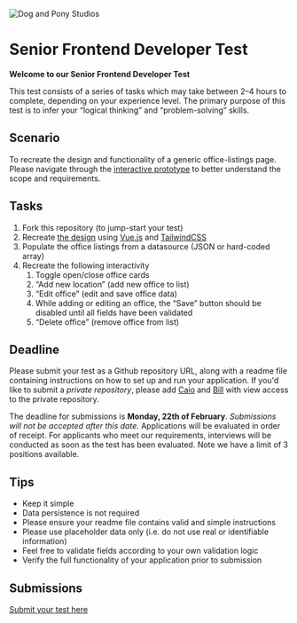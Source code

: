 ![Dog and Pony Studios](https://www.dogandponystudios.com/app/themes/dps/assets/public/images/logo-fbe89868bd.svg)

# Senior Frontend Developer Test

**Welcome to our Senior Frontend Developer Test**

This test consists of a series of tasks which may take between 2–4 hours to complete, depending on your experience level. The primary purpose of this test is to infer your “logical thinking” and “problem-solving” skills.


## Scenario

To recreate the design and functionality of a generic office-listings page. Please navigate through the [interactive prototype](https://www.figma.com/proto/VU2BJHrMmoSEdQmMa1EbYP/Front-end-Test?node-id=451%3A336&viewport=767%2C416%2C0.5802898406982422&scaling=min-zoom) to better understand the scope and requirements. 


## Tasks

1. Fork this repository (to jump-start your test)
1. Recreate [the design](https://www.figma.com/file/VU2BJHrMmoSEdQmMa1EbYP/Front-end-Test?node-id=2253%3A2129) using [Vue.js](https://vuejs.org/) and [TailwindCSS](https://tailwindcss.com/)
1. Populate the office listings from a datasource (JSON or hard-coded array)
1. Recreate the following interactivity
    1. Toggle open/close office cards
    1. “Add new location” (add new office to list)
    1. “Edit office” (edit and save office data)
    1. While adding or editing an office, the “Save” button should be disabled until all fields have been validated
    1. “Delete office” (remove office from list)


## Deadline

Please submit your test as a Github repository URL, along with a readme file containing instructions on how to set up and run your application. If you'd like to submit a _private repository_, please add [Caio](https://github.com/CaioCosta) and [Bill](https://github.com/billaddison) with view access to the private repository. 

The deadline for submissions is **Monday, 22th of February**. _Submissions will not be accepted after this date._ Applications will be evaluated in order of receipt. For applicants who meet our requirements, interviews will be conducted as soon as the test has been evaluated. Note we have a limit of 3 positions available. 


## Tips

- Keep it simple
- Data persistence is not required
- Please ensure your readme file contains valid and simple instructions
- Please use placeholder data only (i.e. do not use real or identifiable information)
- Feel free to validate fields according to your own validation logic
- Verify the full functionality of your application prior to submission


## Submissions

[Submit your test here](https://forms.gle/UcqQkBqCCvZhi7pe8)
